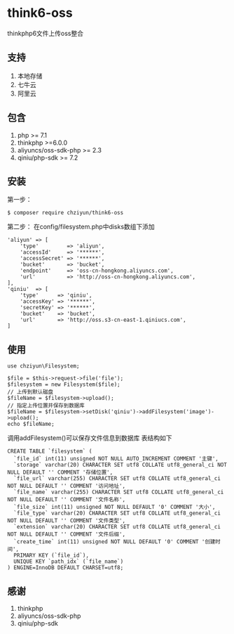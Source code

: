 # think6-oss
thinkphp6文件上传oss整合

## 支持
1. 本地存储
2. 七牛云
3. 阿里云

## 包含
1. php >= 7.1
2. thinkphp >=6.0.0
3. aliyuncs/oss-sdk-php >= 2.3
4. qiniu/php-sdk >= 7.2

## 安装
第一步：
```shell
$ composer require chziyun/think6-oss
```
第二步：
在config/filesystem.php中disks数组下添加
```
'aliyun' => [
    'type'         => 'aliyun',
    'accessId'     => '******',
    'accessSecret' => '******',
    'bucket'       => 'bucket',
    'endpoint'     => 'oss-cn-hongkong.aliyuncs.com',
    'url'          => 'http://oss-cn-hongkong.aliyuncs.com',
],
'qiniu'  => [
    'type'      => 'qiniu',
    'accessKey' => '******',
    'secretKey' => '******',
    'bucket'    => 'bucket',
    'url'       => 'http://oss.s3-cn-east-1.qiniucs.com',
]
```
## 使用
```
use chziyun\Filesystem;

$file = $this->request->file('file');
$filesystem = new Filesystem($file);
// 上传到默认磁盘
$fileName = $filesystem->upload();
// 指定上传位置并保存到数据库
$fileName = $filesystem->setDisk('qiniu')->addFilesystem('image')->upload();
echo $fileName;
```
调用addFilesystem()可以保存文件信息到数据库
表结构如下
```
CREATE TABLE `filesystem` (
  `file_id` int(11) unsigned NOT NULL AUTO_INCREMENT COMMENT '主键',
  `storage` varchar(20) CHARACTER SET utf8 COLLATE utf8_general_ci NOT NULL DEFAULT '' COMMENT '存储位置',
  `file_url` varchar(255) CHARACTER SET utf8 COLLATE utf8_general_ci NOT NULL DEFAULT '' COMMENT '访问地址',
  `file_name` varchar(255) CHARACTER SET utf8 COLLATE utf8_general_ci NOT NULL DEFAULT '' COMMENT '文件名称',
  `file_size` int(11) unsigned NOT NULL DEFAULT '0' COMMENT '大小',
  `file_type` varchar(20) CHARACTER SET utf8 COLLATE utf8_general_ci NOT NULL DEFAULT '' COMMENT '文件类型',
  `extension` varchar(20) CHARACTER SET utf8 COLLATE utf8_general_ci NOT NULL DEFAULT '' COMMENT '文件后缀',
  `create_time` int(11) unsigned NOT NULL DEFAULT '0' COMMENT '创建时间',
  PRIMARY KEY (`file_id`),
  UNIQUE KEY `path_idx` (`file_name`)
) ENGINE=InnoDB DEFAULT CHARSET=utf8;
```

## 感谢
1. thinkphp
2. aliyuncs/oss-sdk-php
3. qiniu/php-sdk